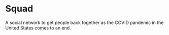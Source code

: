 # Squad
A social network to get people back together as the COVID pandemic in the United States comes to an end.
